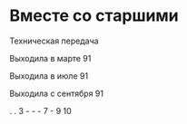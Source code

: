 # Вместе со старшими

Техническая передача

Выходила в марте 91

Выходила в июле 91

Выходила с сентября 91

.   .   3   -   -   -
7   -   9   10
